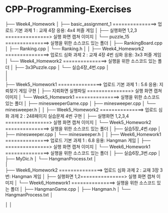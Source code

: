 # CPP-Programming-Exercises

├── Week4_Homework
│    ├── basic_assignment_1     ===============> 업로드 기본 과제 1 : 교재 4장 응용: 4x4 퍼즐 게임
│           ├── 실행화면 1,2,3      ===============> 실행 화면 캡쳐 이미지
│           └── puzzle_15          ===============> 실행을 위한 소스코드 있는 폴더
│           ├── RankingBoard.cpp
│           ├── Ranking.cpp
│           └── Ranking.h
│
│
├── Week4_Homework2 ===============> 업로드 심화 과제 2 :  교재 4장 4번 심화 응용: 3x3 퍼즐 게임
│     └── Week4_Homework2  ===============> 실행을 위한 소스코드 있는 폴더
│           ├── 3x3Puzzle.cpp
│           └── 실습4장_4번.cpp
│           
│    
│    
├── Week5_Homework1 ===============> 업로드 기본 과제 1 :  5.6 응용: 지뢰찾기 게임 구현
│     ├── 지뢰화면 실행파일 ===============> 실행 화면 캡쳐 이미지
│     └── Week5_Homework1  ===============> 실행을 위한 소스코드 있는 폴더
│           ├── minesweeperGame.cpp
│           ├── minesweeper.cpp
│           └── minesweeper.h
│ 
│ 
├── Week5_Homework2 ===============> 업로드 심화 과제 2 : 248페이지 실습문제 4번 구현
│     ├── 실행화면 1,2,3,4 ===============> 실행 화면 캡쳐 이미지
│     └── Week5_Homework2  ===============> 실행을 위한 소스코드 있는 폴더
│           ├── 실습5장_4번.cpp
│           ├── minesweeper.cpp
│           └── minesweeper.h
│ 
│ 
├── Week6_Homework1 ===============> 업로드 기본 과제 1 : 6.8 응용: Hangman 게임
│     ├──  ===============> 실행 화면 캡쳐 이미지
│     └── Week6_Homework1  ===============> 실행을 위한 소스코드 있는 폴더
│           ├── 실습6장_3번.cpp
│           ├── MyDic.h
│           └── HangmanProcess.txt
│  
│  
├── Week6_Homework2 ===============> 업로드 심화 과제 2 : 교재 3장 3번: Hangman 게임
│     ├── 실행화면 1,2===============> 실행 화면 캡쳐 이미지
│     └── Week6_Homework1  ===============> 실행을 위한 소스코드 있는 폴더
│           ├── HangmanGame.cpp
│           ├── Hangman.h
│           └── HangmanProcess.txt
│

│
│
